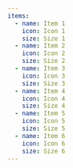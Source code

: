 ```yaml
---
items:
  - name: Item 1
    icon: Icon 1
    size: Size 1
  - name: Item 2
    icon: Icon 2
    size: Size 2
  - name: Item 3
    icon: Icon 3
    size: Size 3
  - name: Item 4
    icon: Icon 4
    size: Size 4
  - name: Item 5
    icon: Icon 5
    size: Size 5
  - name: Item 6
    icon: Icon 6
    size: Size 6
---
```

